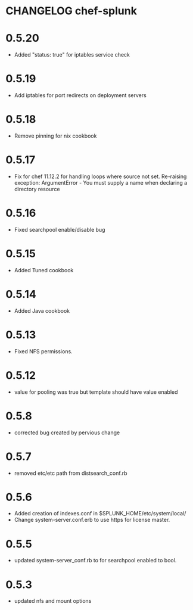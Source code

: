 # CHANGELOG chef-splunk

# 0.5.20
 * Added "status: true" for iptables service check

# 0.5.19
 * Add iptables for port redirects on deployment servers

# 0.5.18
 * Remove pinning for nix cookbook

# 0.5.17
 * Fix for chef 11.12.2 for handling loops where source not set.  Re-raising
   exception: ArgumentError - You must supply a name when declaring a directory
resource

# 0.5.16
 * Fixed searchpool enable/disable bug

# 0.5.15
 * Added Tuned cookbook

# 0.5.14
 * Added Java cookbook

# 0.5.13
 * Fixed NFS permissions.

# 0.5.12
 * value for pooling was true but template should have value enabled

# 0.5.8
 * corrected bug created by pervious change

# 0.5.7
  * removed etc/etc path from distsearch_conf.rb

# 0.5.6
 * Added creation of indexes.conf in $SPLUNK_HOME/etc/system/local/
 * Change system-server.conf.erb to use https for license master.

# 0.5.5
 * updated system-server_conf.rb to for searchpool enabled to bool.

# 0.5.3
 * updated nfs and mount options

